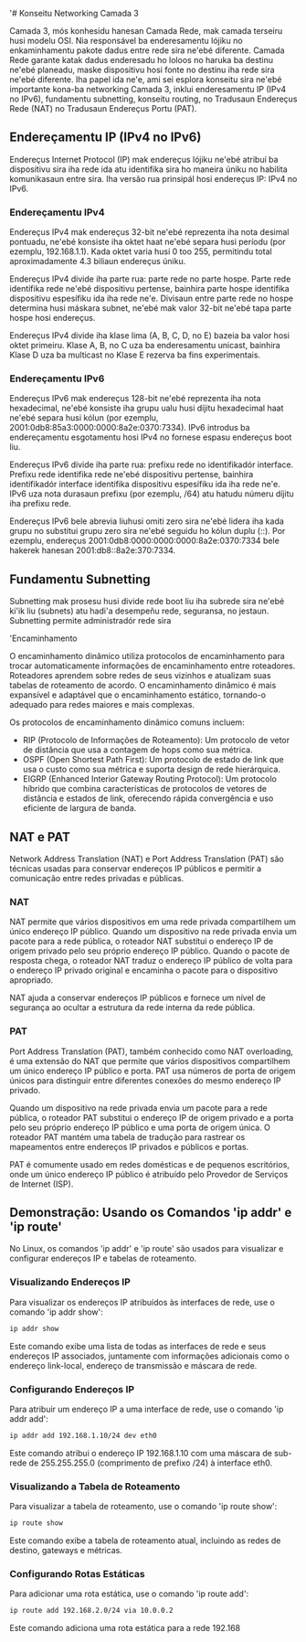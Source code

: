 '# Konseitu Networking Camada 3

Camada 3, mós konhesidu hanesan Camada Rede, mak camada terseiru husi modelu OSI. Nia responsável ba enderesamentu lójiku no enkaminhamentu pakote dadus entre rede sira ne'ebé diferente. Camada Rede garante katak dadus enderesadu ho loloos no haruka ba destinu ne'ebé planeadu, maske dispositivu hosi fonte no destinu iha rede sira ne'ebé diferente. Iha papel ida ne'e, ami sei esplora konseitu sira ne'ebé importante kona-ba networking Camada 3, inklui enderesamentu IP (IPv4 no IPv6), fundamentu subnetting, konseitu routing, no Tradusaun Endereçus Rede (NAT) no Tradusaun Endereçus Portu (PAT).

## Endereçamentu IP (IPv4 no IPv6)

Endereçus Internet Protocol (IP) mak endereçus lójiku ne'ebé atribuí ba dispositivu sira iha rede ida atu identifika sira ho maneira úniku no habilita komunikasaun entre sira. Iha versão rua prinsipál hosi endereçus IP: IPv4 no IPv6.

### Endereçamentu IPv4

Endereçus IPv4 mak endereçus 32-bit ne'ebé reprezenta iha nota desimal pontuadu, ne'ebé konsiste iha oktet haat ne'ebé separa husi períodu (por ezemplu, 192.168.1.1). Kada oktet varia husi 0 too 255, permitindu total aproximadamente 4.3 biliaun endereçus úniku.

Endereçus IPv4 divide iha parte rua: parte rede no parte hospe. Parte rede identifika rede ne'ebé dispositivu pertense, bainhira parte hospe identifika dispositivu espesífiku ida iha rede ne'e. Divisaun entre parte rede no hospe determina husi máskara subnet, ne'ebé mak valor 32-bit ne'ebé tapa parte hospe hosi endereçus.

Endereçus IPv4 divide iha klase lima (A, B, C, D, no E) bazeia ba valor hosi oktet primeiru. Klase A, B, no C uza ba enderesamentu unicast, bainhira Klase D uza ba multicast no Klase E rezerva ba fins experimentais.

### Endereçamentu IPv6

Endereçus IPv6 mak endereçus 128-bit ne'ebé reprezenta iha nota hexadecimal, ne'ebé konsiste iha grupu ualu husi díjitu hexadecimal haat ne'ebé separa husi kólun (por ezemplu, 2001:0db8:85a3:0000:0000:8a2e:0370:7334). IPv6 introdus ba endereçamentu esgotamentu hosi IPv4 no fornese espasu endereçus boot liu.

Endereçus IPv6 divide iha parte rua: prefixu rede no identifikadór interface. Prefixu rede identifika rede ne'ebé dispositivu pertense, bainhira identifikadór interface identifika dispositivu espesífiku ida iha rede ne'e. IPv6 uza nota durasaun prefixu (por ezemplu, /64) atu hatudu númeru díjitu iha prefixu rede.

Endereçus IPv6 bele abrevia liuhusi omiti zero sira ne'ebé lidera iha kada grupu no substitui grupu zero sira ne'ebé seguidu ho kólun duplu (::). Por ezemplu, endereçus 2001:0db8:0000:0000:0000:8a2e:0370:7334 bele hakerek hanesan 2001:db8::8a2e:370:7334.

## Fundamentu Subnetting

Subnetting mak prosesu husi divide rede boot liu iha subrede sira ne'ebé ki'ik liu (subnets) atu hadi'a desempeñu rede, seguransa, no jestaun. Subnetting permite administradór rede sira

'Encaminhamento

O encaminhamento dinâmico utiliza protocolos de encaminhamento para trocar automaticamente informações de encaminhamento entre roteadores. Roteadores aprendem sobre redes de seus vizinhos e atualizam suas tabelas de roteamento de acordo. O encaminhamento dinâmico é mais expansível e adaptável que o encaminhamento estático, tornando-o adequado para redes maiores e mais complexas.

Os protocolos de encaminhamento dinâmico comuns incluem:

- RIP (Protocolo de Informações de Roteamento): Um protocolo de vetor de distância que usa a contagem de hops como sua métrica.
- OSPF (Open Shortest Path First): Um protocolo de estado de link que usa o custo como sua métrica e suporta design de rede hierárquica.
- EIGRP (Enhanced Interior Gateway Routing Protocol): Um protocolo híbrido que combina características de protocolos de vetores de distância e estados de link, oferecendo rápida convergência e uso eficiente de largura de banda.

## NAT e PAT

Network Address Translation (NAT) e Port Address Translation (PAT) são técnicas usadas para conservar endereços IP públicos e permitir a comunicação entre redes privadas e públicas.

### NAT

NAT permite que vários dispositivos em uma rede privada compartilhem um único endereço IP público. Quando um dispositivo na rede privada envia um pacote para a rede pública, o roteador NAT substitui o endereço IP de origem privado pelo seu próprio endereço IP público. Quando o pacote de resposta chega, o roteador NAT traduz o endereço IP público de volta para o endereço IP privado original e encaminha o pacote para o dispositivo apropriado.

NAT ajuda a conservar endereços IP públicos e fornece um nível de segurança ao ocultar a estrutura da rede interna da rede pública.

### PAT

Port Address Translation (PAT), também conhecido como NAT overloading, é uma extensão do NAT que permite que vários dispositivos compartilhem um único endereço IP público e porta. PAT usa números de porta de origem únicos para distinguir entre diferentes conexões do mesmo endereço IP privado.

Quando um dispositivo na rede privada envia um pacote para a rede pública, o roteador PAT substitui o endereço IP de origem privado e a porta pelo seu próprio endereço IP público e uma porta de origem única. O roteador PAT mantém uma tabela de tradução para rastrear os mapeamentos entre endereços IP privados e públicos e portas.

PAT é comumente usado em redes domésticas e de pequenos escritórios, onde um único endereço IP público é atribuído pelo Provedor de Serviços de Internet (ISP).

## Demonstração: Usando os Comandos 'ip addr' e 'ip route'

No Linux, os comandos 'ip addr' e 'ip route' são usados para visualizar e configurar endereços IP e tabelas de roteamento.

### Visualizando Endereços IP

Para visualizar os endereços IP atribuídos às interfaces de rede, use o comando 'ip addr show':

```bash
ip addr show
```

Este comando exibe uma lista de todas as interfaces de rede e seus endereços IP associados, juntamente com informações adicionais como o endereço link-local, endereço de transmissão e máscara de rede.

### Configurando Endereços IP

Para atribuir um endereço IP a uma interface de rede, use o comando 'ip addr add':

```bash
ip addr add 192.168.1.10/24 dev eth0
```

Este comando atribui o endereço IP 192.168.1.10 com uma máscara de sub-rede de 255.255.255.0 (comprimento de prefixo /24) à interface eth0.

### Visualizando a Tabela de Roteamento

Para visualizar a tabela de roteamento, use o comando 'ip route show':

```bash
ip route show
```

Este comando exibe a tabela de roteamento atual, incluindo as redes de destino, gateways e métricas.

### Configurando Rotas Estáticas

Para adicionar uma rota estática, use o comando 'ip route add':

```bash
ip route add 192.168.2.0/24 via 10.0.0.2
```

Este comando adiciona uma rota estática para a rede 192.168